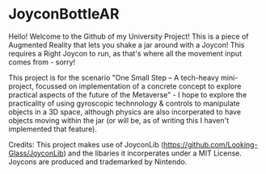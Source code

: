 # JoyconBottleAR
Hello! Welcome to the Github of my University Project! This is a piece of Augmented Reality that lets you shake a jar around with a Joycon!
This requires a Right Joycon to run, as that's where all the movement input comes from - sorry!

This project is for the scenario "One Small Step – A tech-heavy mini-project, focussed on implementation of a concrete concept to explore practical aspects of the future of the Metaverse" - I hope to explore the practicality of using gyroscopic technnology & controls to manipulate objects in a 3D space, although physics are also incorperated to have objects moving within the jar (or will be, as of writing this I haven't implemented that feature).

Credits:
This project makes use of JoyconLib (https://github.com/Looking-Glass/JoyconLib) and the libaries it incorperates under a MIT License.
Joycons are produced and trademarked by Nintendo.
